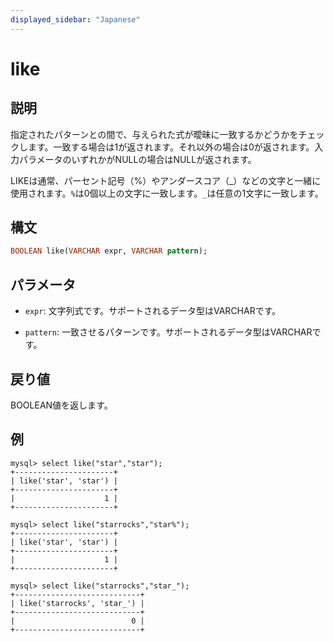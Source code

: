 ```yaml
---
displayed_sidebar: "Japanese"
---
```


# like

## 説明

指定されたパターンとの間で、与えられた式が曖昧に一致するかどうかをチェックします。一致する場合は1が返されます。それ以外の場合は0が返されます。入力パラメータのいずれかがNULLの場合はNULLが返されます。

LIKEは通常、パーセント記号（%）やアンダースコア（_）などの文字と一緒に使用されます。`%`は0個以上の文字に一致します。`_`は任意の1文字に一致します。

## 構文

```Haskell
BOOLEAN like(VARCHAR expr, VARCHAR pattern);
```

## パラメータ

- `expr`: 文字列式です。サポートされるデータ型はVARCHARです。

- `pattern`: 一致させるパターンです。サポートされるデータ型はVARCHARです。

## 戻り値

BOOLEAN値を返します。

## 例

```Plain Text
mysql> select like("star","star");
+----------------------+
| like('star', 'star') |
+----------------------+
|                    1 |
+----------------------+

mysql> select like("starrocks","star%");
+----------------------+
| like('star', 'star') |
+----------------------+
|                    1 |
+----------------------+

mysql> select like("starrocks","star_");
+----------------------------+
| like('starrocks', 'star_') |
+----------------------------+
|                          0 |
+----------------------------+
```
